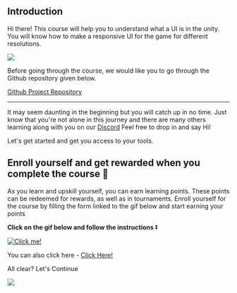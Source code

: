 ## Introduction
Hi there! 
This course will help you to understand what a UI is in the unity. You will know how to make a responsive UI for the game for different resolutions.


![](https://media.giphy.com/media/c9eb2nWV1AiJ2/giphy.gif)

Before going through the course, we would like you to go through the Github repository given below. 

[Github Project Repository](https://github.com/outscal/UI_Project)

---

It may seem daunting in the beginning but you will catch up in no time. Just know that you're not alone in this journey and there are many others learning along with you on our [Discord](https://discord.com/invite/R4hfXhsWjN) Feel free to drop in and say Hi!

Let's get started and get you access to your tools.

## Enroll yourself and get rewarded when you complete the course 🎁

As you learn and upskill yourself, you can earn learning points. These points can be redeemed for rewards, as well as in tournaments. Enroll yourself for the course by filling the form linked to the gif below and start earning your points

**Click on the gif below and follow the instructions** ⏬

[![Click me!](https://media.giphy.com/media/iKBAAfYNDu1dowhnEj/giphy.gif)](https://airtable.com/shrY0mnlrnJXaZjps)

You can also click here - [Click Here!](https://airtable.com/shrY0mnlrnJXaZjps)

All clear? Let's Continue

![](https://media.giphy.com/media/7Sh3Pt6R9ELubdoH3K/giphy.gif)
